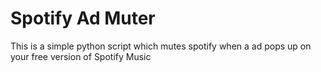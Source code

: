 # Spotify Ad Muter
 This is a simple python script which mutes spotify when a ad pops up on your free version of Spotify Music
